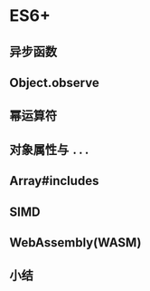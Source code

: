 # ES6+

## 异步函数

## Object.observe

## 幂运算符

## 对象属性与 `...`

## Array#includes

## SIMD

## WebAssembly(WASM)

## 小结

